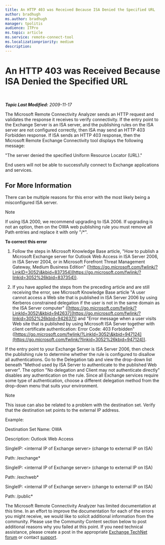 ```yaml
---
title: An HTTP 403 was Received Because ISA Denied the Specified URL
author: bradhugh
ms.author: bradhugh
manager: tpolitis
audience: ITPro 
ms.topic: article 
ms.service: remote-connect-tool
ms.localizationpriority: medium
description: 
---
```


<div data-xmlns="https://www.w3.org/1999/xhtml">

<div class="topic" data-xmlns="https://www.w3.org/1999/xhtml" data-msxsl="urn:schemas-microsoft-com:xslt" data-cs="https://msdn.microsoft.com/">

<div data-asp="https://msdn2.microsoft.com/asp">

# An HTTP 403 was Received Because ISA Denied the Specified URL

</div>

<div id="mainSection">

<div id="mainBody">

<span> </span>

_**Topic Last Modified:** 2009-11-17_

The Microsoft Remote Connectivity Analyzer sends an HTTP request and validates the response it receives to verify connectivity. If the entry point to the Exchange Server is an ISA server, and the publishing rules on the ISA server are not configured correctly, then ISA may send an HTTP 403 Forbidden response. If ISA sends an HTTP 403 response, then the Microsoft Remote Exchange Connectivity tool displays the following message:

"The server denied the specified Uniform Resource Locator (URL)."

End users will not be able to successfully connect to Exchange applications and services.

<div>

## For More Information

There can be multiple reasons for this error with the most likely being a misconfigured ISA server.

<div class="alert">


> [!NOTE]
> If using ISA 2000, we recommend upgrading to ISA 2006. If upgrading is not an option, then on the OWA web publishing rule you must remove all Path entries and replace it with only "/*".


</div>

**To correct this error**

1.  Follow the steps in Microsoft Knowledge Base article, "How to publish a Microsoft Exchange server for Outlook Web Access in ISA Server 2006, in ISA Server 2004, or in Microsoft Forefront Threat Management Gateway, Medium Business Edition" ([https://go.microsoft.com/fwlink/?LinkID=3052\&kbid=837354](https://go.microsoft.com/fwlink/?linkid=3052%26kbid=837354)).

2.  If you have applied the steps from the preceding article and are still receiving the error, see Microsoft Knowledge Base article "A user cannot access a Web site that is published in ISA Server 2006 by using Kerberos constrained delegation if the user is not in the same domain as the ISA Server computer" ([https://go.microsoft.com/fwlink/?LinkId=3052\&kbid=942637](https://go.microsoft.com/fwlink/?linkid=3052%26kbid=942637)) and "Error message when a user visits Web site that is published by using Microsoft ISA Server together with client certificate authentication: Error Code: 403 Forbidden" ([https://go.microsoft.com/fwlink/?LinkId=3052\&kbid=947124](https://go.microsoft.com/fwlink/?linkid=3052%26kbid=947124)).

If the entry point to your Exchange Server is ISA Server 2006, then check the publishing rule to determine whether the rule is configured to disallow all authentications. Go to the Delegation tab and view the drop-down list beneath "Method used by ISA Server to authenticate to the published Web server". The option "No delegation and Client may not authenticate directly" disables any authentication on the rule. Since all Exchange services require some type of authentication, choose a different delegation method from the drop-down menu that suits your environment.

<div class="alert">


> [!NOTE]
> This issue can also be related to a problem with the destination set. Verify that the destination set points to the external IP address.


</div>

Example:

Destination Set Name: OWA

Description: Outlook Web Access

SingleIP: \<internal IP of Exchange server\> (change to external IP on ISA)

Path: /exchange\*

SingleIP: \<internal IP of Exchange server\> (change to external IP on ISA)

Path: /exchweb\*

SingleIP: \<internal IP of Exchange server\> (change to external IP on ISA)

Path: /public\*

The Microsoft Remote Connectivity Analyzer has limited documentation at this time. In an effort to improve the documentation for each of the errors you might receive, we would like to solicit additional information from the community. Please use the Community Content section below to post additional reasons why you failed at this point. If you need technical assistance, please create a post in the appropriate [Exchange TechNet forum](https://go.microsoft.com/fwlink/?linkid=73420) or contact [support](https://go.microsoft.com/fwlink/?linkid=8158).

</div>

</div>

<span> </span>

</div>

</div>

</div>


